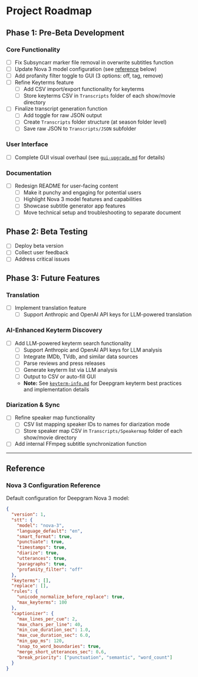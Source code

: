 # Project Roadmap

## Phase 1: Pre-Beta Development

### Core Functionality
- [ ] Fix Subsyncarr marker file removal in overwrite subtitles function
- [ ] Update Nova 3 model configuration (see [reference](#nova-3-configuration-reference) below)
- [ ] Add profanity filter toggle to GUI (3 options: off, tag, remove)
- [ ] Refine Keyterms feature
  - [ ] Add CSV import/export functionality for keyterms
  - [ ] Store keyterms CSV in `Transcripts` folder of each show/movie directory
- [ ] Finalize transcript generation function
  - [ ] Add toggle for raw JSON output
  - [ ] Create `Transcripts` folder structure (at season folder level)
  - [ ] Save raw JSON to `Transcripts/JSON` subfolder

### User Interface
- [ ] Complete GUI visual overhaul (see [`gui-upgrade.md`](gui-upgrade.md) for details)

### Documentation
- [ ] Redesign README for user-facing content
  - [ ] Make it punchy and engaging for potential users
  - [ ] Highlight Nova 3 model features and capabilities
  - [ ] Showcase subtitle generator app features
  - [ ] Move technical setup and troubleshooting to separate document

## Phase 2: Beta Testing

- [ ] Deploy beta version
- [ ] Collect user feedback
- [ ] Address critical issues

## Phase 3: Future Features

### Translation
- [ ] Implement translation feature
  - [ ] Support Anthropic and OpenAI API keys for LLM-powered translation

### AI-Enhanced Keyterm Discovery
- [ ] Add LLM-powered keyterm search functionality
  - [ ] Support Anthropic and OpenAI API keys for LLM analysis
  - [ ] Integrate IMDb, TVdb, and similar data sources
  - [ ] Parse reviews and press releases
  - [ ] Generate keyterm list via LLM analysis
  - [ ] Output to CSV or auto-fill GUI
  - **Note:** See [`keyterm-info.md`](keyterm-info.md) for Deepgram keyterm best practices and implementation details

### Diarization & Sync
- [ ] Refine speaker map functionality
  - [ ] CSV list mapping speaker IDs to names for diarization mode
  - [ ] Store speaker map CSV in `Transcripts/Speakermap` folder of each show/movie directory
- [ ] Add internal FFmpeg subtitle synchronization function

---

## Reference

### Nova 3 Configuration Reference

Default configuration for Deepgram Nova 3 model:

```json
{
  "version": 1,
  "stt": {
    "model": "nova-3",
    "language_default": "en",
    "smart_format": true,
    "punctuate": true,
    "timestamps": true,
    "diarize": true,
    "utterances": true,
    "paragraphs": true,
    "profanity_filter": "off"
  },
  "keyterms": [],
  "replace": [],
  "rules": {
    "unicode_normalize_before_replace": true,
    "max_keyterms": 100
  },
  "captionizer": {
    "max_lines_per_cue": 2,
    "max_chars_per_line": 40,
    "min_cue_duration_sec": 1.0,
    "max_cue_duration_sec": 6.0,
    "min_gap_ms": 120,
    "snap_to_word_boundaries": true,
    "merge_short_utterances_sec": 0.6,
    "break_priority": ["punctuation", "semantic", "word_count"]
  }
}
